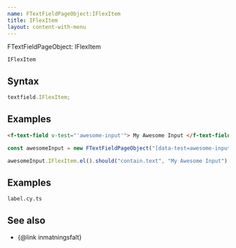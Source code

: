 ```yaml
---
name: FTextFieldPageObject:IFlexItem
title: IFlexItem
layout: content-with-menu
---
```


FTextFieldPageObject: IFlexItem

`IFlexItem`

## Syntax

```ts
textfield.IFlexItem;
```

## Examples

```html static
<f-text-field v-test="'awesome-input'"> My Awesome Input </f-text-field>
```

```ts
const awesomeInput = new FTextFieldPageObject("[data-test=awesome-input]");

awesomeInput.IFlexItem.el().should("contain.text", "My Awesome Input");
```

## Examples

```import
label.cy.ts
```

## See also

-   {@link inmatningsfalt}
